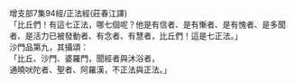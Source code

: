 增支部7集94經/正法經(莊春江譯)  
「比丘們！有這七正法，哪七個呢？他是有信者、是有慚者、是有愧者、是多聞者、是活力已被發動者、有念者、有慧者，比丘們！這是七正法。」  
沙門品第九，其攝頌：  
「比丘、沙門、婆羅門，聞經者與沐浴者，  
通曉吠陀者、聖者、阿羅漢，不正法與正法。」  
  
  

